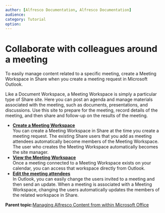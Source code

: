 ```yaml
---
author: [Alfresco Documentation, Alfresco Documentation]
audience: 
category: Tutorial
option: 
---
```


# Collaborate with colleagues around a meeting

To easily manage content related to a specific meeting, create a Meeting Workspace in Share when you create a meeting request in Microsoft Outlook.

Like a Document Workspace, a Meeting Workspace is simply a particular type of Share site. Here you can post an agenda and manage materials associated with the meeting, such as documents, presentations, and discussions. Use this site to prepare for the meeting, record details of the meeting, and then share and follow-up on the results of the meeting.

-   **[Create a Meeting Workspace](../tasks/gs-spp-mtgworkspace-create.md)**  
You can create a Meeting Workspace in Share at the time you create a meeting request. The existing Share users that you add as meeting attendees automatically become members of the Meeting Workspace. The user who creates the Meeting Workspace automatically becomes the site manager.
-   **[View the Meeting Workspace](../tasks/gs-spp-mtgworkspace-view.md)**  
Once a meeting connected to a Meeting Workspace exists on your calendar, you can access that workspace directly from Outlook.
-   **[Edit the meeting attendees](../tasks/gs-spp-mtgworkspace-edit.md)**  
In Outlook, you can easily change the users invited to a meeting and then send an update. When a meeting is associated with a Meeting Workspace, changing the users automatically updates the members of the related workspace in Share.

**Parent topic:**[Managing Alfresco Content from within Microsoft Office](../concepts/gs-spp-intro.md)

